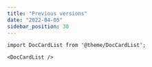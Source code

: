 ```yaml
---
title: "Previous versions"
date: "2022-04-05"
sidebar_position: 30
---
```


```mdx-code-block
import DocCardList from '@theme/DocCardList';

<DocCardList />
```
